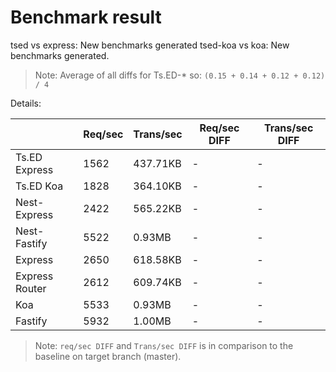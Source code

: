 # Benchmark result

tsed vs express: New benchmarks generated
tsed-koa vs koa: New benchmarks generated.

> Note: 
> Average of all diffs for Ts.ED-* so: `(0.15 + 0.14 + 0.12 + 0.12) / 4`

Details:

|                | Req/sec | Trans/sec | Req/sec DIFF | Trans/sec DIFF |
| -------------- | ------- | --------- | ------------ | -------------- |
| Ts.ED Express  | 1562    | 437.71KB  | -            | -              |
| Ts.ED Koa      | 1828    | 364.10KB  | -            | -              |
| Nest-Express   | 2422    | 565.22KB  | -            | -              |
| Nest-Fastify   | 5522    | 0.93MB    | -            | -              |
| Express        | 2650    | 618.58KB  | -            | -              |
| Express Router | 2612    | 609.74KB  | -            | -              |
| Koa            | 5533    | 0.93MB    | -            | -              |
| Fastify        | 5932    | 1.00MB    | -            | -              |

> Note:
> `req/sec DIFF` and `Trans/sec DIFF` is in comparison to the baseline on target branch (master).